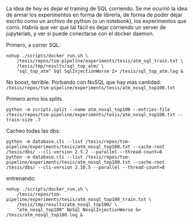 La idea de hoy es dejar el training de SQL corriendo. Se me ocurrió la idea de armar los experimentos en forma de librería, de forma de poder dejar escrito como un archivo de python (o un notebook), los experimentos que corro. Habría que ver qué tal fácil es dejar corriendo un server de jupyterlab, y ver si puede conectarse con el docker daemon.

Primero, a correr SQL:

```
nohup ./scripts/docker_run.sh \
    /tesis/repos/tsm-pipeline/experiments/tesis/atm_sql_train.txt \
    /tesis/tmp/results/sql_top_atm/ \
    "sql_top_atm" Sql SqlInjectionWorse 2> /tesis/sql_top_atm.log &
```

No boost, terrible. Porbando con NoSQL que hay mas cantidad: `/tesis/repos/tsm-pipeline/experiments/tesis/atm_nosql_top100.txt`

Primero armo los splits
```
python -m scripts.split --name atm_nosql_top100 --entries-file /tesis/repos/tsm-pipeline/experiments/tesis/atm_nosql_top100.txt --train-size .7
```

Cacheo todas las dbs:
```
python -m database.cli --list /tesis/repos/tsm-pipeline/experiments/tesis/atm_nosql_top100.txt --cache-root /tesis/dbs/ --cli-version 2.5.2 --parallel --thread-count=8
python -m database.cli --list /tesis/repos/tsm-pipeline/experiments/tesis/atm_nosql_top100.txt --cache-root /tesis/dbs/ --cli-version 2.10.5 --parallel --thread-count=8
```
entrenando:
```
nohup ./scripts/docker_run.sh \
    /tesis/repos/tsm-pipeline/experiments/tesis/atm_nosql_top100_train.txt \
    /tesis/tmp/results/atm_nosql_top100/ \
    "atm_nosql_top100" NoSql NosqlInjectionWorse &> /tesis/atm_nosql_top100.log &
```

